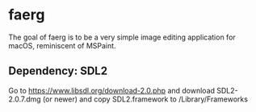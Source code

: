 # faerg
The goal of faerg is to be a very simple image editing application for macOS, reminiscent of MSPaint.

## Dependency: SDL2
Go to https://www.libsdl.org/download-2.0.php and download SDL2-2.0.7.dmg (or newer) and copy SDL2.framework to /Library/Frameworks
